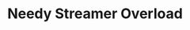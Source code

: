 ---
layout: wip.njk
tags: products
code: nso
title: Needy Streamer Overload
language: ["🇯🇵", "🇺🇸", "+8"]
developer: Xemono
rating: 17
status: 2
---